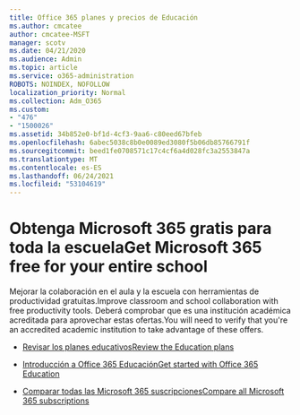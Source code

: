 ```yaml
---
title: Office 365 planes y precios de Educación
ms.author: cmcatee
author: cmcatee-MSFT
manager: scotv
ms.date: 04/21/2020
ms.audience: Admin
ms.topic: article
ms.service: o365-administration
ROBOTS: NOINDEX, NOFOLLOW
localization_priority: Normal
ms.collection: Adm_O365
ms.custom:
- "476"
- "1500026"
ms.assetid: 34b852e0-bf1d-4cf3-9aa6-c80eed67bfeb
ms.openlocfilehash: 6abec5038c8b0e0089ed3080f5b06db85766791f
ms.sourcegitcommit: beed1fe0708571c17c4cf6a4d028fc3a2553847a
ms.translationtype: MT
ms.contentlocale: es-ES
ms.lasthandoff: 06/24/2021
ms.locfileid: "53104619"
---
```

# <a name="get-microsoft-365-free-for-your-entire-school"></a><span data-ttu-id="93d6a-102">Obtenga Microsoft 365 gratis para toda la escuela</span><span class="sxs-lookup"><span data-stu-id="93d6a-102">Get Microsoft 365 free for your entire school</span></span>

<span data-ttu-id="93d6a-103">Mejorar la colaboración en el aula y la escuela con herramientas de productividad gratuitas.</span><span class="sxs-lookup"><span data-stu-id="93d6a-103">Improve classroom and school collaboration with free productivity tools.</span></span> <span data-ttu-id="93d6a-104">Deberá comprobar que es una institución académica acreditada para aprovechar estas ofertas.</span><span class="sxs-lookup"><span data-stu-id="93d6a-104">You will need to verify that you're an accredited academic institution to take advantage of these offers.</span></span>
  
- [<span data-ttu-id="93d6a-105">Revisar los planes educativos</span><span class="sxs-lookup"><span data-stu-id="93d6a-105">Review the Education plans</span></span>](https://products.office.com/academic/compare-office-365-education-plans)

- [<span data-ttu-id="93d6a-106">Introducción a Office 365 Educación</span><span class="sxs-lookup"><span data-stu-id="93d6a-106">Get started with Office 365 Education</span></span>](https://support.office.com/article/get-started-with-office-365-education-ab02abe5-a1ee-458c-b749-5b44416ccf14?wt.mc_id=o365_portal_mmaven&ui=en-US&rs=en-US&ad=US)

- [<span data-ttu-id="93d6a-107">Comparar todas las Microsoft 365 suscripciones</span><span class="sxs-lookup"><span data-stu-id="93d6a-107">Compare all Microsoft 365 subscriptions</span></span>](https://products.office.com/business/compare-more-office-365-for-business-plans)